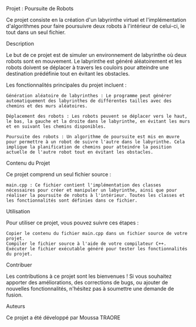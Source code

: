 Projet : Poursuite de Robots

Ce projet consiste en la création d'un labyrinthe virtuel et l'implémentation d'algorithmes pour faire poursuivre deux robots à l'intérieur de celui-ci, le tout dans un seul fichier.


Description

Le but de ce projet est de simuler un environnement de labyrinthe où deux robots sont en mouvement. Le labyrinthe est généré aléatoirement et les robots doivent se déplacer à travers les couloirs pour atteindre une destination prédéfinie tout en évitant les obstacles.

Les fonctionnalités principales du projet incluent :

    Génération aléatoire de labyrinthes : Le programme peut générer automatiquement des labyrinthes de différentes tailles avec des chemins et des murs aléatoires.

    Déplacement des robots : Les robots peuvent se déplacer vers le haut, le bas, la gauche et la droite dans le labyrinthe, en évitant les murs et en suivant les chemins disponibles.

    Poursuite des robots : Un algorithme de poursuite est mis en œuvre pour permettre à un robot de suivre l'autre dans le labyrinthe. Cela implique la planification de chemins pour atteindre la position actuelle de l'autre robot tout en évitant les obstacles.

Contenu du Projet

Ce projet comprend un seul fichier source :

    main.cpp : Ce fichier contient l'implémentation des classes nécessaires pour créer et manipuler un labyrinthe, ainsi que pour réaliser la poursuite de robots à l'intérieur. Toutes les classes et les fonctionnalités sont définies dans ce fichier.

Utilisation

Pour utiliser ce projet, vous pouvez suivre ces étapes :

    Copier le contenu du fichier main.cpp dans un fichier source de votre projet.
    Compiler le fichier source à l'aide de votre compilateur C++.
    Exécuter le fichier exécutable généré pour tester les fonctionnalités du projet.

Contribuer

Les contributions à ce projet sont les bienvenues ! Si vous souhaitez apporter des améliorations, des corrections de bugs, ou ajouter de nouvelles fonctionnalités, n'hésitez pas à soumettre une demande de fusion.

Auteurs

Ce projet a été développé par Moussa TRAORE
